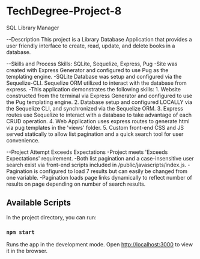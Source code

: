 # TechDegree-Project-8
 SQL Library Manager

 --Description
This project is a Library Database Application that provides a user friendly interface to create, read, update, and delete books in a database.  


--Skills and Process
Skills: SQLite, Sequelize, Express, Pug
-Site was created with Express Generator and configured to use Pug as the templating engine. 
-SQLite Database was setup and configured via the Sequelize-CLI. Sequelize ORM utilized to interact with the database from express.
-This application demonstrates the following skills:
    1. Website constructed from the terminal via Express Generator and configured to use the Pug templating engine.
    2. Database setup and configured LOCALLY via the Sequelize CLI, and synchronized via the Sequelize ORM.
    3. Express routes use Sequelize to interact with a database to take advantage of each CRUD operation.
    4. Web Application uses express routes to generate html via pug templates in the 'views' folder.
    5. Custom front-end CSS and JS served statically to allow list pagination and a quick search tool for user convenience.
    

--Project Attempt
Exceeds Expectations
-Project meets 'Exceeds Expectations' requirement. 
-Both list pagination and a case-insensitive user search exist via front-end scripts included in /public/javascripts/index.js.
-Pagination is configured to load 7 results but can easily be changed from one variable.
-Pagination loads page links dynamically to reflect number of results on page depending on number of search results.



## Available Scripts

In the project directory, you can run:

### `npm start`

Runs the app in the development mode.
Open [http://localhost:3000](http://localhost:3000) to view it in the browser.